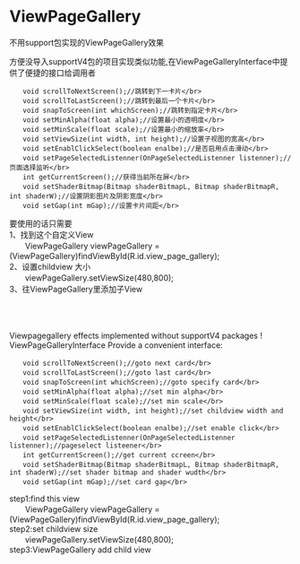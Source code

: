 # ViewPageGallery
不用support包实现的ViewPageGallery效果

方便没导入supportV4包的项目实现类似功能,在ViewPageGalleryInterface中提供了便捷的接口给调用者</br>
```
　　void scrollToNextScreen();//跳转到下一卡片</br>
　　void scrollToLastScreen();//跳转到最后一个卡片</br>
　　void snapToScreen(int whichScreen);//跳转到指定卡片</br>
　　void setMinAlpha(float alpha);//设置最小的透明度</br>
　　void setMinScale(float scale);//设置最小的缩放率</br>
　　void setViewSize(int width, int height);//设置子视图的宽高</br>
　　void setEnablClickSelect(boolean enalbe);//是否启用点击滑动</br>
　　void setPageSelectedListenner(OnPageSelectedListenner listenner);//页面选择监听</br>
　　int getCurrentScreen();//获得当前所在屏</br>
　　void setShaderBitmap(Bitmap shaderBitmapL, Bitmap shaderBitmapR, int shaderW);//设置阴影图片及阴影宽度</br>
　　void setGap(int mGap);//设置卡片间距</br>
```
要使用的话只需要</br>
1、找到这个自定义View</br>
　　ViewPageGallery viewPageGallery = (ViewPageGallery)findViewById(R.id.view_page_gallery);</br>
2、设置childview 大小</br>
　　viewPageGallery.setViewSize(480,800);</br>
3、往ViewPageGallery里添加子View</br>

</br></br></br>
Viewpagegallery effects implemented without supportV4 packages !
ViewPageGalleryInterface Provide a convenient interface:
```
　　void scrollToNextScreen();//goto next card</br>
　　void scrollToLastScreen();//goto last card</br>
　　void snapToScreen(int whichScreen);//goto specify card</br>
　　void setMinAlpha(float alpha);//set min alpha</br>
　　void setMinScale(float scale);//set min scale</br>
　　void setViewSize(int width, int height);//set childview width and height</br>
　　void setEnablClickSelect(boolean enalbe);//set enable click</br>
　　void setPageSelectedListenner(OnPageSelectedListenner listenner);//pageselect listeener</br>
　　int getCurrentScreen();//get current ccreen</br>
　　void setShaderBitmap(Bitmap shaderBitmapL, Bitmap shaderBitmapR, int shaderW);//set shader bitmap and shader wudth</br>
　　void setGap(int mGap);//set card gap</br>
```
step1:find this view </br>
　　ViewPageGallery viewPageGallery = (ViewPageGallery)findViewById(R.id.view_page_gallery);</br>
step2:set childview size</br>
　　viewPageGallery.setViewSize(480,800);</br>
step3:ViewPageGallery add child view</br>
